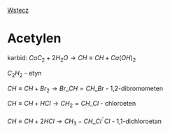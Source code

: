 [Wstecz](../chemia.md)

# Acetylen

karbid: $`CaC_2+2H_2O \rightarrow CH\equiv CH+Ca(OH)_2`$

$`C_2H_2`$ - etyn

$`CH \equiv CH + Br_2 \rightarrow Br\_CH = CH\_Br`$ - 1,2-dibromometen

$`CH \equiv CH + HCl \rightarrow CH_2 = CH\_Cl`$ - chloroeten

$`CH \equiv CH + 2HCl \rightarrow CH_3 - CH\_Cl^{^-}Cl`$ - 1,1-dichloroetan
